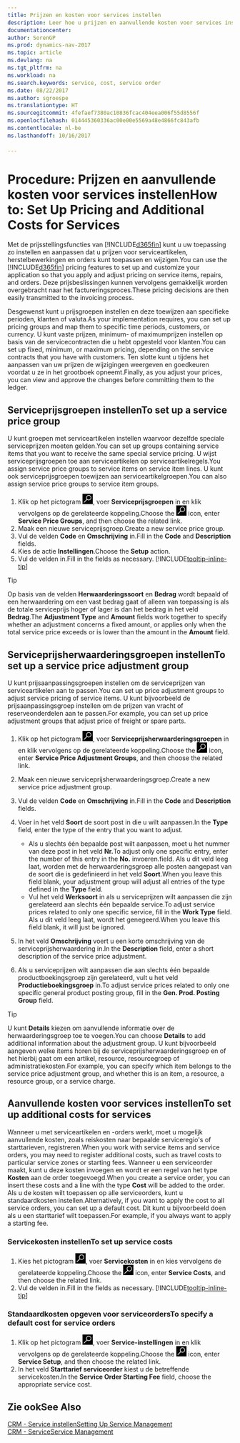 ```yaml
---
title: Prijzen en kosten voor services instellen
description: Leer hoe u prijzen en aanvullende kosten voor services instelt.
documentationcenter: 
author: SorenGP
ms.prod: dynamics-nav-2017
ms.topic: article
ms.devlang: na
ms.tgt_pltfrm: na
ms.workload: na
ms.search.keywords: service, cost, service order
ms.date: 08/22/2017
ms.author: sgroespe
ms.translationtype: HT
ms.sourcegitcommit: 4fefaef7380ac10836fcac404eea006f55d8556f
ms.openlocfilehash: 014445360336ac00e00e5569a48e4866fc843afb
ms.contentlocale: nl-be
ms.lasthandoff: 10/16/2017

---
```


# <a name="how-to-set-up-pricing-and-additional-costs-for-services"></a><span data-ttu-id="9605a-103">Procedure: Prijzen en aanvullende kosten voor services instellen</span><span class="sxs-lookup"><span data-stu-id="9605a-103">How to: Set Up Pricing and Additional Costs for Services</span></span>
<span data-ttu-id="9605a-104">Met de prijsstellingsfuncties van [!INCLUDE[d365fin](includes/d365fin_md.md)] kunt u uw toepassing zo instellen en aanpassen dat u prijzen voor serviceartikelen, herstelbewerkingen en orders kunt toepassen en wijzigen.</span><span class="sxs-lookup"><span data-stu-id="9605a-104">You can use the [!INCLUDE[d365fin](includes/d365fin_md.md)] pricing features to set up and customize your application so that you apply and adjust pricing on service items, repairs, and orders.</span></span> <span data-ttu-id="9605a-105">Deze prijsbeslissingen kunnen vervolgens gemakkelijk worden overgebracht naar het factureringsproces.</span><span class="sxs-lookup"><span data-stu-id="9605a-105">These pricing decisions are then easily transmitted to the invoicing process.</span></span>  
  
<span data-ttu-id="9605a-106">Desgewenst kunt u prijsgroepen instellen en deze toewijzen aan specifieke perioden, klanten of valuta.</span><span class="sxs-lookup"><span data-stu-id="9605a-106">As your implementation requires, you can set up pricing groups and map them to specific time periods, customers, or currency.</span></span> <span data-ttu-id="9605a-107">U kunt vaste prijzen, minimum- of maximumprijzen instellen op basis van de servicecontracten die u hebt opgesteld voor klanten.</span><span class="sxs-lookup"><span data-stu-id="9605a-107">You can set up fixed, minimum, or maximum pricing, depending on the service contracts that you have with customers.</span></span> <span data-ttu-id="9605a-108">Ten slotte kunt u tijdens het aanpassen van uw prijzen de wijzigingen weergeven en goedkeuren voordat u ze in het grootboek opneemt.</span><span class="sxs-lookup"><span data-stu-id="9605a-108">Finally, as you adjust your prices, you can view and approve the changes before committing them to the ledger.</span></span>  

## <a name="to-set-up-a-service-price-group"></a><span data-ttu-id="9605a-109">Serviceprijsgroepen instellen</span><span class="sxs-lookup"><span data-stu-id="9605a-109">To set up a service price group</span></span>
<span data-ttu-id="9605a-110">U kunt groepen met serviceartikelen instellen waarvoor dezelfde speciale serviceprijzen moeten gelden.</span><span class="sxs-lookup"><span data-stu-id="9605a-110">You can set up groups containing service items that you want to receive the same special service pricing.</span></span> <span data-ttu-id="9605a-111">U wijst serviceprijsgroepen toe aan serviceartikelen op serviceartikelregels.</span><span class="sxs-lookup"><span data-stu-id="9605a-111">You assign service price groups to service items on service item lines.</span></span> <span data-ttu-id="9605a-112">U kunt ook serviceprijsgroepen toewijzen aan serviceartikelgroepen.</span><span class="sxs-lookup"><span data-stu-id="9605a-112">You can also assign service price groups to service item groups.</span></span>  

1. <span data-ttu-id="9605a-113">Klik op het pictogram ![Zoeken naar pagina of rapport](media/ui-search/search_small.png "pictogram Zoeken naar pagina of rapport"), voer **Serviceprijsgroepen** in en klik vervolgens op de gerelateerde koppeling.</span><span class="sxs-lookup"><span data-stu-id="9605a-113">Choose the ![Search for Page or Report](media/ui-search/search_small.png "Search for Page or Report icon") icon, enter **Service Price Groups**, and then choose the related link.</span></span>  
2. <span data-ttu-id="9605a-114">Maak een nieuwe serviceprijsgroep.</span><span class="sxs-lookup"><span data-stu-id="9605a-114">Create a new service price group.</span></span>  
3. <span data-ttu-id="9605a-115">Vul de velden **Code** en **Omschrijving** in.</span><span class="sxs-lookup"><span data-stu-id="9605a-115">Fill in the **Code** and **Description** fields.</span></span>  
4. <span data-ttu-id="9605a-116">Kies de actie **Instellingen**.</span><span class="sxs-lookup"><span data-stu-id="9605a-116">Choose the **Setup** action.</span></span>  
2. <span data-ttu-id="9605a-117">Vul de velden in.</span><span class="sxs-lookup"><span data-stu-id="9605a-117">Fill in the fields as necessary.</span></span> [!INCLUDE[tooltip-inline-tip](includes/tooltip-inline-tip_md.md)]  

 > [!Tip]
 > <span data-ttu-id="9605a-118">Op basis van de velden **Herwaarderingssoort** en **Bedrag** wordt bepaald of een herwaardering om een vast bedrag gaat of alleen van toepassing is als de totale serviceprijs hoger of lager is dan het bedrag in het veld **Bedrag**.</span><span class="sxs-lookup"><span data-stu-id="9605a-118">The **Adjustment Type** and **Amount** fields work together to specify whether an adjustment concerns a fixed amount, or applies only when the total service price exceeds or is lower than the amount in the **Amount** field.</span></span>  

## <a name="to-set-up-a-service-price-adjustment-group"></a><span data-ttu-id="9605a-119">Serviceprijsherwaarderingsgroepen instellen</span><span class="sxs-lookup"><span data-stu-id="9605a-119">To set up a service price adjustment group</span></span>  
<span data-ttu-id="9605a-120">U kunt prijsaanpassingsgroepen instellen om de serviceprijzen van serviceartikelen aan te passen.</span><span class="sxs-lookup"><span data-stu-id="9605a-120">You can set up price adjustment groups to adjust service pricing of service items.</span></span> <span data-ttu-id="9605a-121">U kunt bijvoorbeeld de prijsaanpassingsgroep instellen om de prijzen van vracht of reserveonderdelen aan te passen.</span><span class="sxs-lookup"><span data-stu-id="9605a-121">For example, you can set up price adjustment groups that adjust price of freight or spare parts.</span></span>  
  
1. <span data-ttu-id="9605a-122">Klik op het pictogram ![Zoeken naar pagina of rapport](media/ui-search/search_small.png "pictogram Zoeken naar pagina of rapport"), voer **Serviceprijsherwaarderingsgroepen** in en klik vervolgens op de gerelateerde koppeling.</span><span class="sxs-lookup"><span data-stu-id="9605a-122">Choose the ![Search for Page or Report](media/ui-search/search_small.png "Search for Page or Report icon") icon, enter **Service Price Adjustment Groups**, and then choose the related link.</span></span>  
2. <span data-ttu-id="9605a-123">Maak een nieuwe serviceprijsherwaarderingsgroep.</span><span class="sxs-lookup"><span data-stu-id="9605a-123">Create a new service price adjustment group.</span></span>  
3. <span data-ttu-id="9605a-124">Vul de velden **Code** en **Omschrijving** in.</span><span class="sxs-lookup"><span data-stu-id="9605a-124">Fill in the **Code** and **Description** fields.</span></span>  
4. <span data-ttu-id="9605a-125">Voer in het veld **Soort** de soort post in die u wilt aanpassen.</span><span class="sxs-lookup"><span data-stu-id="9605a-125">In the **Type** field, enter the type of the entry that you want to adjust.</span></span>  
  
    * <span data-ttu-id="9605a-126">Als u slechts één bepaalde post wilt aanpassen, moet u het nummer van deze post in het veld **Nr.**</span><span class="sxs-lookup"><span data-stu-id="9605a-126">To adjust only one specific entry, enter the number of this entry in the **No.**</span></span> <span data-ttu-id="9605a-127">invoeren.</span><span class="sxs-lookup"><span data-stu-id="9605a-127">field.</span></span> <span data-ttu-id="9605a-128">Als u dit veld leeg laat, worden met de herwaarderingsgroep alle posten aangepast van de soort die is gedefinieerd in het veld **Soort**.</span><span class="sxs-lookup"><span data-stu-id="9605a-128">When you leave this field blank, your adjustment group will adjust all entries of the type defined in the **Type** field.</span></span>  
    * <span data-ttu-id="9605a-129">Vul het veld **Werksoort** in als u serviceprijzen wilt aanpassen die zijn gerelateerd aan slechts één bepaalde service.</span><span class="sxs-lookup"><span data-stu-id="9605a-129">To adjust service prices related to only one specific service, fill in the **Work Type** field.</span></span> <span data-ttu-id="9605a-130">Als u dit veld leeg laat, wordt het genegeerd.</span><span class="sxs-lookup"><span data-stu-id="9605a-130">When you leave this field blank, it will just be ignored.</span></span>  
  
5. <span data-ttu-id="9605a-131">In het veld **Omschrijving** voert u een korte omschrijving van de serviceprijsherwaardering in.</span><span class="sxs-lookup"><span data-stu-id="9605a-131">In the **Description** field, enter a short description of the service price adjustment.</span></span>  
6. <span data-ttu-id="9605a-132">Als u serviceprijzen wilt aanpassen die aan slechts één bepaalde productboekingsgroep zijn gerelateerd, vult u het veld **Productieboekingsgroep** in.</span><span class="sxs-lookup"><span data-stu-id="9605a-132">To adjust service prices related to only one specific general product posting group, fill in the **Gen. Prod. Posting Group** field.</span></span>

> [!Tip]
> <span data-ttu-id="9605a-133">U kunt **Details** kiezen om aanvullende informatie over de herwaarderingsgroep toe te voegen.</span><span class="sxs-lookup"><span data-stu-id="9605a-133">You can choose **Details** to add additional information about the adjustment group.</span></span> <span data-ttu-id="9605a-134">U kunt bijvoorbeeld aangeven welke items horen bij de serviceprijsherwaarderingsgroep en of het hierbij gaat om een artikel, resource, resourcegroep of administratiekosten.</span><span class="sxs-lookup"><span data-stu-id="9605a-134">For example, you can specify which item belongs to the service price adjustment group, and whether this is an item, a resource, a resource group, or a service charge.</span></span>  

## <a name="to-set-up-additional-costs-for-services"></a><span data-ttu-id="9605a-135">Aanvullende kosten voor services instellen</span><span class="sxs-lookup"><span data-stu-id="9605a-135">To set up additional costs for services</span></span>
<span data-ttu-id="9605a-136">Wanneer u met serviceartikelen en -orders werkt, moet u mogelijk aanvullende kosten, zoals reiskosten naar bepaalde serviceregio's of starttarieven, registreren.</span><span class="sxs-lookup"><span data-stu-id="9605a-136">When you work with service items and service orders, you may need to register additional costs, such as travel costs to particular service zones or starting fees.</span></span> <span data-ttu-id="9605a-137">Wanneer u een serviceorder maakt, kunt u deze kosten invoegen en wordt er een regel van het type **Kosten** aan de order toegevoegd.</span><span class="sxs-lookup"><span data-stu-id="9605a-137">When you create a service order, you can insert these costs and a line with the type **Cost** will be added to the order.</span></span> <span data-ttu-id="9605a-138">Als u de kosten wilt toepassen op alle serviceorders, kunt u standaardkosten instellen.</span><span class="sxs-lookup"><span data-stu-id="9605a-138">Alternatively, if you want to apply the cost to all service orders, you can set up a default cost.</span></span> <span data-ttu-id="9605a-139">Dit kunt u bijvoorbeeld doen als u een starttarief wilt toepassen.</span><span class="sxs-lookup"><span data-stu-id="9605a-139">For example, if you always want to apply a starting fee.</span></span>
  
### <a name="to-set-up-service-costs"></a><span data-ttu-id="9605a-140">Servicekosten instellen</span><span class="sxs-lookup"><span data-stu-id="9605a-140">To set up service costs</span></span>
1. <span data-ttu-id="9605a-141">Kies het pictogram ![Zoeken naar pagina of rapport](media/ui-search/search_small.png "pictogram Zoeken naar pagina of rapport"), voer **Servicekosten** in en kies vervolgens de gerelateerde koppeling.</span><span class="sxs-lookup"><span data-stu-id="9605a-141">Choose the ![Search for Page or Report](media/ui-search/search_small.png "Search for Page or Report icon") icon, enter **Service Costs**, and then choose the related link.</span></span> 
2. <span data-ttu-id="9605a-142">Vul de velden in.</span><span class="sxs-lookup"><span data-stu-id="9605a-142">Fill in the fields as necessary.</span></span> [!INCLUDE[tooltip-inline-tip](includes/tooltip-inline-tip_md.md)]  

### <a name="to-specify-a-default-cost-for-service-orders"></a><span data-ttu-id="9605a-143">Standaardkosten opgeven voor serviceorders</span><span class="sxs-lookup"><span data-stu-id="9605a-143">To specify a default cost for service orders</span></span>
1. <span data-ttu-id="9605a-144">Klik op het pictogram ![Zoeken naar pagina of rapport](media/ui-search/search_small.png "pictogram Zoeken naar pagina of rapport"), voer **Service-instellingen** in en klik vervolgens op de gerelateerde koppeling.</span><span class="sxs-lookup"><span data-stu-id="9605a-144">Choose the ![Search for Page or Report](media/ui-search/search_small.png "Search for Page or Report icon") icon, enter **Service Setup**, and then choose the related link.</span></span> 
2. <span data-ttu-id="9605a-145">In het veld **Starttarief serviceorder** kiest u de betreffende servicekosten.</span><span class="sxs-lookup"><span data-stu-id="9605a-145">In the **Service Order Starting Fee** field, choose the appropriate service cost.</span></span>

## <a name="see-also"></a><span data-ttu-id="9605a-146">Zie ook</span><span class="sxs-lookup"><span data-stu-id="9605a-146">See Also</span></span>
[<span data-ttu-id="9605a-147">CRM - Service instellen</span><span class="sxs-lookup"><span data-stu-id="9605a-147">Setting Up Service Management</span></span>](service-setup-service.md)  
[<span data-ttu-id="9605a-148">CRM - Service</span><span class="sxs-lookup"><span data-stu-id="9605a-148">Service Management</span></span>](service-service.md)  

